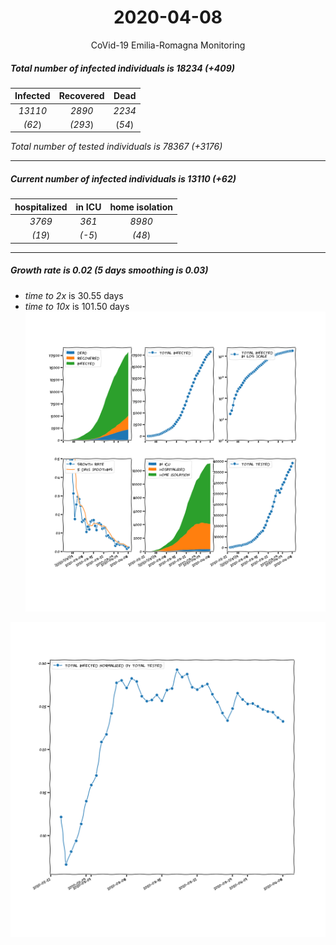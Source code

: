 <div align='center'>

# 2020-04-08
CoVid-19 Emilia-Romagna Monitoring
</div>

##### Total number of infected individuals is 18234 (+409)
Infected | Recovered | Dead
:---: | :---: | :---:
*13110* | *2890* | *2234*
*(62*) | *(293*) | (*54*)

*Total number of tested individuals is 78367 (+3176)*
***
##### Current number of infected individuals is 13110 (+62)
hospitalized | in ICU | home isolation
:---: | :---: | :---:
*3769* |*361* |*8980*
*(19*) |*(-5*) |*(48*)
***
##### Growth rate is 0.02 (5 days smoothing is 0.03)
- *time to 2x* is 30.55 days
- *time to 10x* is 101.50 days
![stats][stats]

![infected_normalized][infected_normalized]

[stats]: stats_Emilia-Romagna.png
[infected_normalized]: infected_normalized_Emilia-Romagna.png
